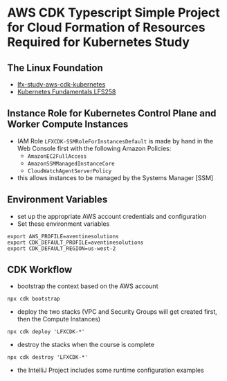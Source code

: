 # AWS CDK Typescript Simple Project for Cloud Formation of Resources Required for Kubernetes Study
## The Linux Foundation
* [lfx-study-aws-cdk-kubernetes](https://github.com/aventinesolutions/lfx-study-aws-cdk-kubernetes)
* [Kubernetes Fundamentals LFS258](https://trainingportal.linuxfoundation.org/courses/kubernetes-fundamentals-lfs258)

## Instance Role for Kubernetes Control Plane and Worker Compute Instances
* IAM Role `LFXCDK-SSMRoleForInstancesDefault` is made by hand in the Web Console first with the following 
  Amazon Policies:
  * `AmazonEC2FullAccess`
  * `AmazonSSMManagedInstanceCore`
  * `CloudWatchAgentServerPolicy`
* this allows instances to be managed by the Systems Manager [SSM]

## Environment Variables
* set up the appropriate AWS account credentials and configuration
* Set these environment variables
```shell
export AWS_PROFILE=aventinesolutions
export CDK_DEFAULT_PROFILE=aventinesolutions
export CDK_DEFAULT_REGION=us-west-2
```
## CDK Workflow
* bootstrap the context based on the AWS account
```shell
npx cdk bootstrap
```
* deploy the two stacks (VPC and Security Groups will get created first, then the Compute Instances)
```shell
npx cdk deploy 'LFXCDK-*' 
```
* destroy the stacks when the course is complete
```shell
npx cdk destroy 'LFXCDK-*' 
```
* the IntelliJ Project includes some runtime configuration examples



